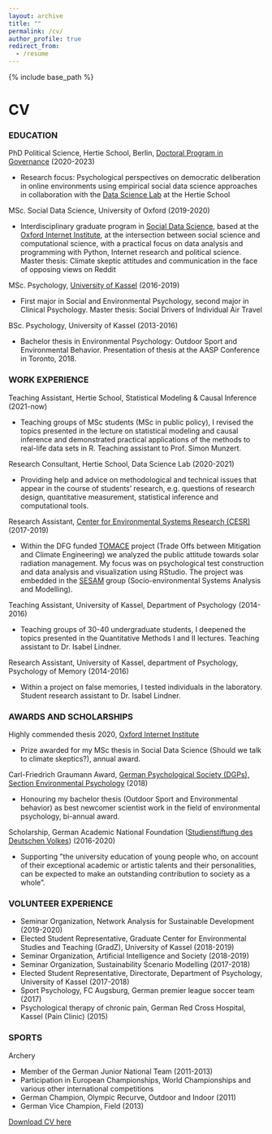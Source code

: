 ```yaml
---
layout: archive
title: ""
permalink: /cv/
author_profile: true
redirect_from:
  - /resume
---
```


{% include base_path %}
# CV

### EDUCATION

PhD Political Science, Hertie School, Berlin, [Doctoral Program in Governance](https://www.hertie-school.org/en/docgov) (2020-2023)

* Research focus: Psychological perspectives on democratic deliberation in online environments using empirical social data science approaches in collaboration with the [Data Science Lab](https://www.hertie-school.org/en/datasciencelab) at the Hertie School

MSc. Social Data Science, University of Oxford (2019-2020)

* Interdisciplinary graduate program in [Social Data Science](https://www.ox.ac.uk/admissions/graduate/courses/msc-social-data-science), based at the [Oxford Internet Institute](https://www.oii.ox.ac.uk/), at the intersection between social science and computational science, with a practical focus on data analysis and programming with Python, Internet research and political science. Master thesis: Climate skeptic attitudes and communication in the face of opposing views on Reddit

MSc. Psychology, [University of Kassel](https://www.uni-kassel.de/fb01/institute/institut-fuer-psychologie/) (2016-2019)

* First major in Social and Environmental Psychology, second major in Clinical Psychology. Master thesis: Social Drivers of Individual Air Travel

BSc. Psychology, University of Kassel (2013-2016)

* Bachelor thesis in Environmental Psychology: Outdoor Sport and Environmental Behavior. Presentation of thesis at the AASP Conference in Toronto, 2018.

### WORK EXPERIENCE

Teaching Assistant, Hertie School, Statistical Modeling & Causal Inference (2021-now)

* Teaching groups of MSc students (MSc in public policy), I revised the topics presented in the lecture on statistical modeling and causal inference and demonstrated practical applications of the methods to real-life data sets in R. Teaching assistant to Prof. Simon Munzert.

Research Consultant, Hertie School, Data Science Lab (2020-2021)

* Providing help and advice on methodological and technical issues that appear in the course of students’ research, e.g. questions of research design, quantitative measurement, statistical inference and computational tools.
 
Research Assistant, [Center for Environmental Systems Research (CESR)](https://www.uni-kassel.de/einrichtungen/en/cesr/the-cesr.html) (2017-2019)

* Within the DFG funded [TOMACE](https://gepris.dfg.de/gepris/projekt/311117145?language=en) project (Trade Offs between Mitigation and Climate Engineering) we analyzed the public attitude towards solar radiation management. My focus was on psychological test construction and data analysis and visualization using RStudio. The project was embedded in the [SESAM](https://www.uni-kassel.de/einrichtungen/en/cesr/research/groups/sesam.html) group (Socio-environmental Systems Analysis and Modelling).

Teaching Assistant, University of Kassel, Department of Psychology (2014-2016)

* Teaching groups of 30-40 undergraduate students, I deepened the topics presented in the Quantitative Methods I and II lectures. Teaching assistant to Dr. Isabel Lindner.

Research Assistant, University of Kassel, department of Psychology, Psychology of Memory (2014-2016)

* Within a project on false memories, I tested individuals in the laboratory. Student research assistant to Dr. Isabel Lindner.


### AWARDS AND SCHOLARSHIPS

Highly commended thesis 2020, [Oxford Internet Institute](https://www.oii.ox.ac.uk/blog/introducing-the-2020-oii-msc-thesis-prize-winners/)

* Prize awarded for my MSc thesis in Social Data Science (Should we talk to climate skeptics?), annual award.

Carl-Friedrich Graumann Award, [German Psychological Society (DGPs), Section Environmental Psychology](https://fachgruppe-umweltpsychologie.de/ehrungen-preise/c-f-graumann-preistraeger/#:~:text=Graumann%2DPreis%20wird%20im%20Rahmen,Das%20Preisgeld%20betr%C3%A4gt%20%E2%82%AC%20500.) (2018)

* Honouring my bachelor thesis (Outdoor Sport and Environmental behavior) as best newcomer
scientist work in the field of environmental psychology, bi-annual award.

Scholarship, German Academic National Foundation ([Studienstiftung des Deutschen Volkes](https://www.studienstiftung.de/)) (2016-2020)

* Supporting ”the university education of young people who, on account of their exceptional academic or artistic talents and their personalities, can be expected to make an outstanding contribution to society as a whole”.


### VOLUNTEER EXPERIENCE

* Seminar Organization, Network Analysis for Sustainable Development (2019-2020)
* Elected Student Representative, Graduate Center for Environmental Studies and Teaching (GradZ), University of Kassel (2018-2019)
* Seminar Organization, Artificial Intelligence and Society (2018-2019)
* Seminar Organization, Sustainability Scenario Modelling (2017-2018)
* Elected Student Representative, Directorate, Department of Psychology, University of Kassel (2017-2018)
* Sport Psychology, FC Augsburg, German premier league soccer team (2017)
* Psychological therapy of chronic pain, German Red Cross Hospital, Kassel (Pain Clinic) (2015)


### SPORTS

Archery

* Member of the German Junior National Team (2011-2013)
* Participation in European Championships, World Championships and various other international competitions
* German Champion, Olympic Recurve, Outdoor and Indoor (2011)
* German Vice Champion, Field (2013)


[Download CV here](http://lfoswald.github.io/files/CV_oswald_public.pdf)
